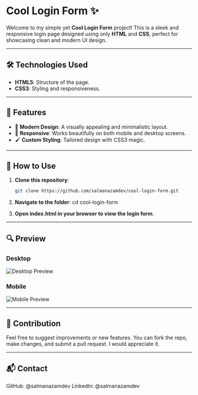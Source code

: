 # Cool Login Form ✨

Welcome to my simple yet **Cool Login Form** project! This is a sleek and responsive login page designed using only **HTML** and **CSS**, perfect for showcasing clean and modern UI design.

---

## 🛠️ Technologies Used
- **HTML5**: Structure of the page.
- **CSS3**: Styling and responsiveness.

---

## 🌟 Features
- 🎨 **Modern Design**: A visually appealing and minimalistic layout.
- 📱 **Responsive**: Works beautifully on both mobile and desktop screens.
- 🖌️ **Custom Styling**: Tailored design with CSS3 magic.

---

## 🚀 How to Use
1. **Clone this repository**:
   ```bash
   git clone https://github.com/salmanazamdev/cool-login-form.git

2. **Navigate to the folder**:
    cd cool-login-form

3. **Open index.html in your browser to view the login form**.

---

## 🔍 Preview

### Desktop
![Desktop Preview](https://github.com/salmanazamdev/cool-login-form/blob/main/assets/image1.PNG)

### Mobile
![Mobile Preview](https://github.com/salmanazamdev/cool-login-form/blob/main/assets/image2.PNG)

---

## 🤝 Contribution
Feel free to suggest improvements or new features. You can fork the repo, make changes, and submit a pull request. I would appreciate it.

---

## 📬 Contact
GitHub: @salmanazamdev
LinkedIn: @salmanazamdev
